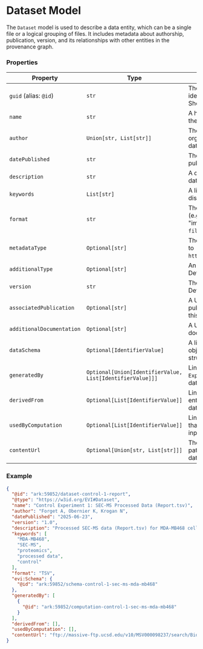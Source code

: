 # Dataset Model

The `Dataset` model is used to describe a data entity, which can be a single file or a logical grouping of files. It includes metadata about authorship, publication, version, and its relationships with other entities in the provenance graph.

### Properties

| Property                  | Type                                                      | Description                                                                                   | Required |
| ------------------------- | --------------------------------------------------------- | --------------------------------------------------------------------------------------------- | :------: |
| `guid` (alias: `@id`)     | `str`                                                     | The unique, resolvable identifier for the Dataset. Should be an ARK.                          |   Yes    |
| `name`                    | `str`                                                     | A human-readable name for the dataset.                                                        |   Yes    |
| `author`                  | `Union[str, List[str]]`                                   | The person, people, or organization that created the dataset.                                 |   Yes    |
| `datePublished`           | `str`                                                     | The date the dataset was published, in ISO 8601 format.                                       |   Yes    |
| `description`             | `str`                                                     | A detailed description of the dataset (min 10 characters).                                    |   Yes    |
| `keywords`                | `List[str]`                                               | A list of keywords to aid in discovery.                                                       |   Yes    |
| `format`                  | `str`                                                     | The file format of the dataset (e.g., "CSV", "TSV", "image/jpeg"). Aliased from `fileFormat`. |   Yes    |
| `metadataType`            | `Optional[str]`                                           | The schema.org type. Defaults to `https://w3id.org/EVI#Dataset`.                              |    No    |
| `additionalType`          | `Optional[str]`                                           | An additional type identifier. Defaults to "Dataset".                                         |    No    |
| `version`                 | `str`                                                     | The version of the dataset. Defaults to "0.1.0".                                              |    No    |
| `associatedPublication`   | `Optional[str]`                                           | A URL or citation for a publication associated with this dataset.                             |    No    |
| `additionalDocumentation` | `Optional[str]`                                           | A URL for additional documentation.                                                           |    No    |
| `dataSchema`              | `Optional[IdentifierValue]`                               | A link (by `@id`) to a `Schema` object that describes the structure of this dataset.          |    No    |
| `generatedBy`             | `Optional[Union[IdentifierValue, List[IdentifierValue]]]` | Links to the `Computation` or `Experiment` that produced this dataset.                        |    No    |
| `derivedFrom`             | `Optional[List[IdentifierValue]]`                         | Links to one or more `Dataset` entities from which this dataset was derived.                  |    No    |
| `usedByComputation`       | `Optional[List[IdentifierValue]]`                         | Links to `Computation` entities that used this dataset as an input.                           |    No    |
| `contentUrl`              | `Optional[Union[str, List[str]]]`                         | The URL(s) or relative file path(s) pointing to the actual data file(s).                      |    No    |

### Example

```json
{
  "@id": "ark:59852/dataset-control-1-report",
  "@type": "https://w3id.org/EVI#Dataset",
  "name": "Control Experiment 1: SEC-MS Processed Data (Report.tsv)",
  "author": "Forget A, Obernier K, Krogan N",
  "datePublished": "2025-06-23",
  "version": "1.0",
  "description": "Processed SEC-MS data (Report.tsv) for MDA-MB468 cells, control experiment 1.",
  "keywords": [
    "MDA-MB468",
    "SEC-MS",
    "proteomics",
    "processed data",
    "control"
  ],
  "format": "TSV",
  "evi:Schema": {
    "@id": "ark:59852/schema-control-1-sec-ms-mda-mb468"
  },
  "generatedBy": [
    {
      "@id": "ark:59852/computation-control-1-sec-ms-mda-mb468"
    }
  ],
  "derivedFrom": [],
  "usedByComputation": [],
  "contentUrl": "ftp://massive-ftp.ucsd.edu/v10/MSV000098237/search/Biosep_MDAMB468_CTRL_1_Report.tsv"
}
```
